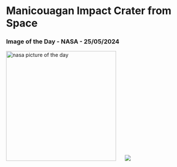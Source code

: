 # Manicouagan Impact Crater from Space
### Image of the Day - NASA - 25/05/2024
<img src="https://apod.nasa.gov/apod/image/2405/iss059e019043_1024.jpg" alt="nasa picture of the day" width="300"/>&nbsp; &nbsp; &nbsp; <img src="https://github-readme-streak-stats.herokuapp.com/?user=tempo-riz&theme=highcontrast" >



  
 
 
 
 
